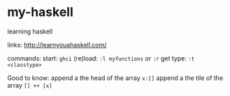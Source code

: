# my-haskell
learning haskell

links:
  http://learnyouahaskell.com/

commands:
  start: `ghci`
  (re)load: `:l myfunctions` or `:r`
  get type: `:t <classtype>` 

 Good to know:
  append a the head of the array `x:[]` 
  append a the tile of the array `[] ++ [x]`

